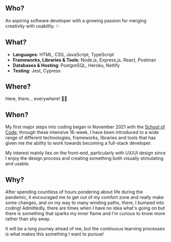 
## Who?
An aspiring software developer with a growing passion for merging creativity with usability. ✨

## What?

- **Languages**: HTML, CSS, JavaScript, TypeScript
- **Frameworks, Libraries & Tools**: Node.js, Express.js, React, Postman
- **Databases & Hosting**: PostgreSQL, Heroku, Netlify
- **Testing**: Jest, Cypress

## Where?

Here, there... everywhere! 😶‍🌫️

## When?

My first major steps into coding began in November 2021 with the [School of Code](https://github.com/SchoolOfCode); through these intensive 16-week, I have been introduced to a wide range of different technologies, frameworks, libraries and tools that has given me the ability to work towards becoming a full-stack developer.

My interest mainly lies on the front-end, particularly with UX/UI design since I enjoy the design process and creating something both visually stimulating and usable. 

## Why?

After spending countless of hours pondering about life during the pandemic, it encouraged me to get out of my comfort zone and really make some changes, and on my way to many winding paths, there, I bumped into coding! Admittedly, there are times when I have no idea what's going on but there is something that sparks my inner flame and I'm curious to know more rather than shy away.

It will be a long journey ahead of me, but the continuous learning processes is what makes this something I want to pursue!
